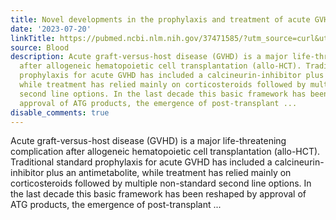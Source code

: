 ```yaml
---
title: Novel developments in the prophylaxis and treatment of acute GVHD
date: '2023-07-20'
linkTitle: https://pubmed.ncbi.nlm.nih.gov/37471585/?utm_source=curl&utm_medium=rss&utm_campaign=journals&utm_content=7603509&fc=None&ff=20230720211416&v=2.17.9.post6+86293ac
source: Blood
description: Acute graft-versus-host disease (GVHD) is a major life-threatening complication
  after allogeneic hematopoietic cell transplantation (allo-HCT). Traditional standard
  prophylaxis for acute GVHD has included a calcineurin-inhibitor plus an antimetabolite,
  while treatment has relied mainly on corticosteroids followed by multiple non-standard
  second line options. In the last decade this basic framework has been reshaped by
  approval of ATG products, the emergence of post-transplant ...
disable_comments: true
---
```

Acute graft-versus-host disease (GVHD) is a major life-threatening complication after allogeneic hematopoietic cell transplantation (allo-HCT). Traditional standard prophylaxis for acute GVHD has included a calcineurin-inhibitor plus an antimetabolite, while treatment has relied mainly on corticosteroids followed by multiple non-standard second line options. In the last decade this basic framework has been reshaped by approval of ATG products, the emergence of post-transplant ...